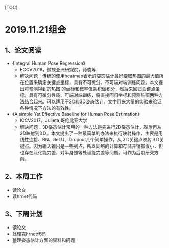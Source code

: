[TOC]

# 2019.11.21组会

## 1、论文阅读

* 《Integral Human Pose Regression》
  * ECCV2018，微软亚洲研究院，孙骁等
  * 解决问题：传统的使用heatmap表示的姿态估计最好要取热图的最大值所在位置来确定关键点坐标，具有不可微分、不可端对端训练问题。本文提出将预测得到的热图 的坐标和概率值乘积做积分，然后来回归关键点坐标，具有可微分性质、可端对端训练，将直接回归坐标和预测热图两种方法结合起来。可以适用于2D和3D姿态估计。文中用来大量的实验来验证各种情况下方法的有效性。
* 《A simple Yet Effective Baseline for Human Pose Estimation》
  * ICCV2017，Julieta,哥伦比亚大学
  * 解决问题：3D姿态估计常用的一种方法是先进行2D姿态估计，然后再从2D映射到3Ｄ。本文提出了一种最简单的办法来执行映射操作，主要是用线性连接、BN、ReLU、Dropout几个简单操作，从２D关键点映射３D关键点。因为输入输出是一些列点，所以网络的计算和存储开销都很小，但也存在泛化能力差，对半身照等处理能力差等问题，可作为后期研究方向。



## 2、本周工作

* 读论文
* 读hrnet代码



## 3、下周计划

* 读论文
* 处理完hrnet代码
* 整理姿态估计方面的资料和问题